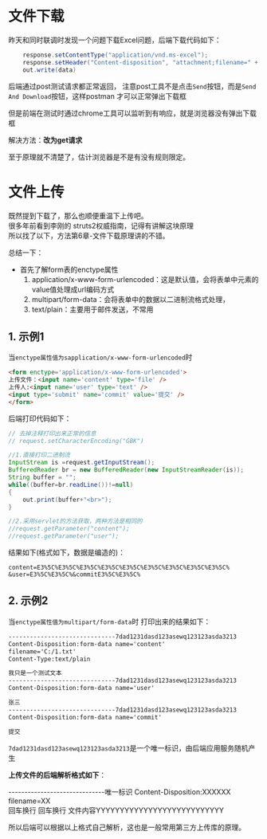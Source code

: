 # 文件下载

昨天和同时联调时发现一个问题下载Excel问题，后端下载代码如下：
```java
    response.setContentType("application/vnd.ms-excel");
    response.setHeader("Content-disposition", "attachment;filename=" + reportName);
    out.write(data)
```

后端通过post测试请求都正常返回，
注意post工具不是点击`Send`按钮，而是`Send And Download`按钮，这样postman 才可以正常弹出下载框

但是前端在测试时通过chrome工具可以监听到有响应，就是浏览器没有弹出下载框

解决方法：**改为get请求**

至于原理就不清楚了，估计浏览器是不是有没有规则限定。


# 文件上传

既然提到下载了，那么也顺便重温下上传吧。<br>
很多年前看到李刚的 struts2权威指南，记得有讲解这块原理<br>
所以找了以下，方法第6章-文件下载原理讲的不错。

总结一下：

* 首先了解form表的enctype属性
    1. application/x-www-form-urlencoded：这是默认值，会将表单中元素的value值处理成url编码方式
    2. multipart/form-data：会将表单中的数据以二进制流格式处理，
    3. text/plain：主要用于邮件发送，不常用


## 1. 示例1

当`enctype属性值为sapplication/x-www-form-urlencoded`时

```html
<form enctype='application/x-www-form-urlencoded'>
上传文件：<input name='content' type='file' />
上传人:<input name='user' type='text' />
<input type='submit' name='commit' value='提交' />
</form>
```

后端打印代码如下：
```java
// 去掉注释打印出来正常的信息
// request.setCharacterEncoding("GBK")

//1.直接打印二进制流
InputStream is =request.getInputStream();
BufferedReader br = new BufferedReader(new InputStreamReader(is));
String buffer = "";
while((buffer=br.readLine())!=null)
{
    out.print(buffer+"<br>");
}

//2.采用servlet的方法获取，两种方法是相同的
//request.getParameter("content");
//request.getParameter("user");
```
结果如下(格式如下，数据是编造的)：
```
content=E3%5C%E3%5C%E3%5C%E3%5C%E3%5C%E3%5C%E3%5C%E3%5C%E3%5C%
&user=E3%5C%E3%5C%&commitE3%5C%E3%5C%
```


## 2. 示例2
当`enctype属性值为multipart/form-data`时
打印出来的结果如下：
```html
------------------------------7dad1231dasd123asewq123123asda3213
Content-Disposition:form-data name='content'
filename='C:/1.txt'
Content-Type:text/plain

我只是一个测试文本
------------------------------7dad1231dasd123asewq123123asda3213
Content-Disposition:form-data name='user'

张三
------------------------------7dad1231dasd123asewq123123asda3213
Content-Disposition:form-data name='commit'

提交
```

`7dad1231dasd123asewq123123asda3213`是一个唯一标识，由后端应用服务随机产生


**上传文件的后端解析格式如下**：

------------------------------唯一标识
Content-Disposition:XXXXXX<br>
filename=XX<br>
回车换行
回车换行
文件内容YYYYYYYYYYYYYYYYYYYYYYYYYYY



所以后端可以根据以上格式自己解析，这也是一般常用第三方上传库的原理。

